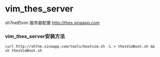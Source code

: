 # vim_thes_server
sh7ne的vim 服务器配置  http://thes.sinaapp.com

### vim_thes_server安装方法

    curl http://sh7ne.sinaapp.com/tools/bootvim.sh -L > thesVimBoot.sh && sh thesVimBoot.sh
